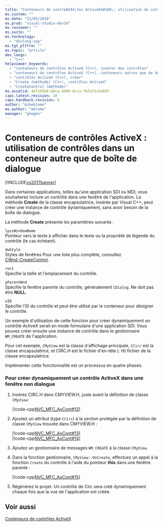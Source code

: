 ```yaml
---
title: "Conteneurs de contr&#244;les ActiveX&#160;: utilisation de contr&#244;les dans un conteneur autre que de bo&#238;te de dialogue | Microsoft Docs"
ms.custom: ""
ms.date: "12/05/2016"
ms.prod: "visual-studio-dev14"
ms.reviewer: ""
ms.suite: ""
ms.technology: 
  - "devlang-cpp"
ms.tgt_pltfrm: ""
ms.topic: "article"
dev_langs: 
  - "C++"
helpviewer_keywords: 
  - "conteneurs de contrôles ActiveX (C++), insérer des contrôles"
  - "conteneurs de contrôles ActiveX (C++), conteneurs autres que de boîte de dialogue"
  - "contrôles ActiveX (C++), créer"
  - "Create (méthode) (C++), contrôles ActiveX"
  - "CreateControl (méthode)"
ms.assetid: 46f195b0-b8ca-4409-8cca-fbfaf2c9ab9f
caps.latest.revision: 10
caps.handback.revision: 6
author: "mikeblome"
ms.author: "mblome"
manager: "ghogen"
---
```

# Conteneurs de contr&#244;les ActiveX&#160;: utilisation de contr&#244;les dans un conteneur autre que de bo&#238;te de dialogue
[!INCLUDE[vs2017banner](../assembler/inline/includes/vs2017banner.md)]

Dans certaines applications, telles qu'une application SDI ou MDI, vous souhaiterez inclure un contrôle dans une fenêtre de l'application.  La méthode **Create** de la classe encapsulatrice, insérée par Visual C\+\+, peut créer une instance de contrôle dynamiquement, sans avoir besoin de la boîte de dialogue.  
  
 La méthode **Create** présente les paramètres suivants :  
  
 `lpszWindowName`  
 Pointeur vers le texte à afficher dans le texte ou la propriété de légende du contrôle \(le cas échéant\).  
  
 `dwStyle`  
 Styles de fenêtres  Pour une liste plus complète, consultez [CWnd::CreateControl](../Topic/CWnd::CreateControl.md).  
  
 `rect`  
 Spécifie la taille et l'emplacement du contrôle.  
  
 `pParentWnd`  
 Spécifie la fenêtre parente du contrôle, généralement `CDialog`.  Ne doit pas être **NULL**.  
  
 `nID`  
 Spécifie l'ID du contrôle et peut être utilisé par le conteneur pour désigner le contrôle.  
  
 Un exemple d'utilisation de cette fonction pour créer dynamiquement un contrôle ActiveX serait en mode formulaire d'une application SDI.  Vous pouvez créer ensuite une instance de contrôle dans le gestionnaire `WM_CREATE` de l'application.  
  
 Pour cet exemple, `CMyView` est la classe d'affichage principale, `CCirc` est la classe encapsulatrice, et CIRC.H est le fichier d'en\-tête \(. H\) fichier de la classe encapsulatrice.  
  
 Implémenter cette fonctionnalité est un processus en quatre phases.  
  
### Pour créer dynamiquement un contrôle ActiveX dans une fenêtre non dialogue  
  
1.  Insérez CIRC.H dans CMYVIEW.H, juste avant la définition de classe `CMyView`:  
  
     [!code-cpp[NVC_MFC_AxCont#12](../mfc/codesnippet/CPP/activex-control-containers-using-controls-in-a-non-dialog-container_1.h)]  
  
2.  Ajoutez un attribut \(type `CCirc`\) à la section protégée par la définition de classe `CMyView` trouvée dans CMYVIEW.H :  
  
     [!code-cpp[NVC_MFC_AxCont#13](../mfc/codesnippet/CPP/activex-control-containers-using-controls-in-a-non-dialog-container_2.h)]  
    [!code-cpp[NVC_MFC_AxCont#14](../mfc/codesnippet/CPP/activex-control-containers-using-controls-in-a-non-dialog-container_3.h)]  
  
3.  Ajoutez un gestionnaire de messages `WM_CREATE` à la classe `CMyView`.  
  
4.  Dans la fonction gestionnaire, `CMyView::OnCreate`, effectuez un appel à la fonction `Create` du contrôle à l'aide du pointeur **this** dans une fenêtre parente :  
  
     [!code-cpp[NVC_MFC_AxCont#15](../mfc/codesnippet/CPP/activex-control-containers-using-controls-in-a-non-dialog-container_4.cpp)]  
  
5.  Régénérez le projet.  Un contrôle de Circ sera créé dynamiquement chaque fois que la vue de l'application est créée.  
  
## Voir aussi  
 [Conteneurs de contrôles ActiveX](../mfc/activex-control-containers.md)